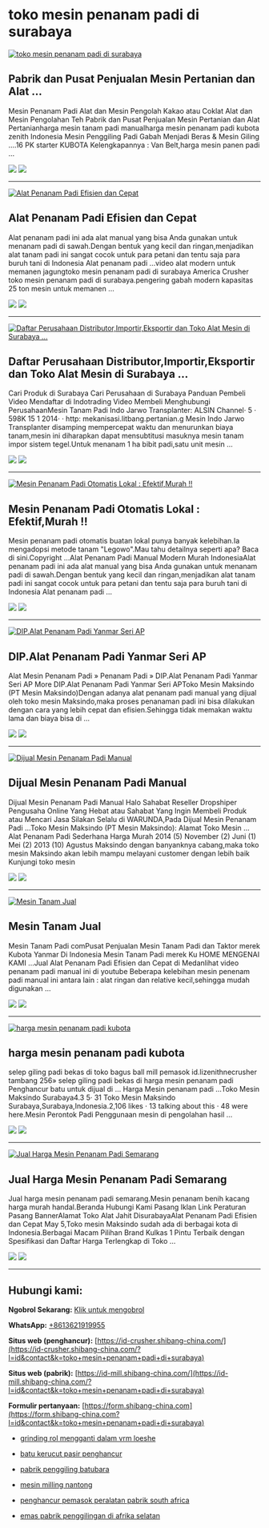# toko mesin penanam padi di surabaya

<a href="https://swt.shibang-china.com/?l=id&img&k=toko+mesin+penanam+padi+di+surabaya" target="_blank">![toko mesin penanam padi di surabaya](http://static.shibang-china.com/all-800x300/1089.jpg)</a>

## Pabrik dan Pusat Penjualan Mesin Pertanian dan Alat …
Mesin Penanam Padi Alat dan Mesin Pengolah Kakao atau Coklat Alat dan Mesin Pengolahan Teh Pabrik dan Pusat Penjualan Mesin Pertanian dan Alat Pertanianharga mesin tanam padi manualharga mesin penanam padi kubota zenith Indonesia Mesin Penggiling Padi Gabah Menjadi Beras & Mesin Giling ….16 PK starter KUBOTA Kelengkapannya : Van Belt,harga mesin panen padi …


<a href="https://whatsapp.shibangsoft.com/WhatsApp.php" target="_blank" title="WhatsApp">![](http://static.shibang-china.com/icon/whatsapp.png)</a> <a href="https://swt.shibang-china.com/?l=id&icon&k=toko+mesin+penanam+padi+di+surabaya" target="_blank">![](http://static.shibang-china.com/icon/chat-id.png)</a>

---

<a href="https://swt.shibang-china.com/?l=id&img&k=toko+mesin+penanam+padi+di+surabaya" target="_blank">![Alat Penanam Padi Efisien dan Cepat](http://static.shibang-china.com/all-800x300/1332.jpg)</a>

## Alat Penanam Padi Efisien dan Cepat
Alat penanam padi ini ada alat manual yang bisa Anda gunakan untuk menanam padi di sawah.Dengan bentuk yang kecil dan ringan,menjadikan alat tanam padi ini sangat cocok untuk para petani dan tentu saja para buruh tani di Indonesia Alat penanam padi …video alat modern untuk memanen jagungtoko mesin penanam padi di surabaya America Crusher toko mesin penanam padi di surabaya.pengering gabah modern kapasitas 25 ton mesin untuk memanen …


<a href="https://whatsapp.shibangsoft.com/WhatsApp.php" target="_blank" title="WhatsApp">![](http://static.shibang-china.com/icon/whatsapp.png)</a> <a href="https://swt.shibang-china.com/?l=id&icon&k=toko+mesin+penanam+padi+di+surabaya" target="_blank">![](http://static.shibang-china.com/icon/chat-id.png)</a>

---

<a href="https://swt.shibang-china.com/?l=id&img&k=toko+mesin+penanam+padi+di+surabaya" target="_blank">![Daftar Perusahaan Distributor,Importir,Eksportir dan Toko Alat Mesin di Surabaya …](http://static.shibang-china.com/all-800x300/372.jpg)</a>

## Daftar Perusahaan Distributor,Importir,Eksportir dan Toko Alat Mesin di Surabaya …
Cari Produk di Surabaya Cari Perusahaan di Surabaya Panduan Pembeli Video Mendaftar di Indotrading Video Membeli Menghubungi PerusahaanMesin Tanam Padi Indo Jarwo Transplanter: ALSIN Channel· 5 · 598K 15 1 2014· · http: mekanisasi.litbang.pertanian.g Mesin Indo Jarwo Transplanter disamping mempercepat waktu dan menurunkan biaya tanam,mesin ini diharapkan dapat mensubtitusi masuknya mesin tanam impor sistem tegel.Untuk menanam 1 ha bibit padi,satu unit mesin …


<a href="https://whatsapp.shibangsoft.com/WhatsApp.php" target="_blank" title="WhatsApp">![](http://static.shibang-china.com/icon/whatsapp.png)</a> <a href="https://swt.shibang-china.com/?l=id&icon&k=toko+mesin+penanam+padi+di+surabaya" target="_blank">![](http://static.shibang-china.com/icon/chat-id.png)</a>

---

<a href="https://swt.shibang-china.com/?l=id&img&k=toko+mesin+penanam+padi+di+surabaya" target="_blank">![Mesin Penanam Padi Otomatis Lokal : Efektif,Murah !!](http://static.shibang-china.com/all-800x300/888.jpg)</a>

## Mesin Penanam Padi Otomatis Lokal : Efektif,Murah !!
Mesin penanam padi otomatis buatan lokal punya banyak kelebihan.Ia mengadopsi metode tanam "Legowo".Mau tahu detailnya seperti apa? Baca di sini.Copyright …Alat Penanam Padi Manual Modern Murah IndonesiaAlat penanam padi ini ada alat manual yang bisa Anda gunakan untuk menanam padi di sawah.Dengan bentuk yang kecil dan ringan,menjadikan alat tanam padi ini sangat cocok untuk para petani dan tentu saja para buruh tani di Indonesia Alat penanam padi …


<a href="https://whatsapp.shibangsoft.com/WhatsApp.php" target="_blank" title="WhatsApp">![](http://static.shibang-china.com/icon/whatsapp.png)</a> <a href="https://swt.shibang-china.com/?l=id&icon&k=toko+mesin+penanam+padi+di+surabaya" target="_blank">![](http://static.shibang-china.com/icon/chat-id.png)</a>

---

<a href="https://swt.shibang-china.com/?l=id&img&k=toko+mesin+penanam+padi+di+surabaya" target="_blank">![DIP.Alat Penanam Padi Yanmar Seri AP](http://static.shibang-china.com/all-800x300/1356.jpg)</a>

## DIP.Alat Penanam Padi Yanmar Seri AP
Alat Mesin Penanam Padi » Penanam Padi » DIP.Alat Penanam Padi Yanmar Seri AP More DIP.Alat Penanam Padi Yanmar Seri APToko Mesin Maksindo (PT Mesin Maksindo)Dengan adanya alat penanam padi manual yang dijual oleh toko mesin Maksindo,maka proses penanaman padi ini bisa dilakukan dengan cara yang lebih cepat dan efisien.Sehingga tidak memakan waktu lama dan biaya bisa di …


<a href="https://whatsapp.shibangsoft.com/WhatsApp.php" target="_blank" title="WhatsApp">![](http://static.shibang-china.com/icon/whatsapp.png)</a> <a href="https://swt.shibang-china.com/?l=id&icon&k=toko+mesin+penanam+padi+di+surabaya" target="_blank">![](http://static.shibang-china.com/icon/chat-id.png)</a>

---

<a href="https://swt.shibang-china.com/?l=id&img&k=toko+mesin+penanam+padi+di+surabaya" target="_blank">![Dijual Mesin Penanam Padi Manual](http://static.shibang-china.com/all-800x300/126.jpg)</a>

## Dijual Mesin Penanam Padi Manual
Dijual Mesin Penanam Padi Manual Halo Sahabat Reseller Dropshiper Pengusaha Online Yang Hebat atau Sahabat Yang Ingin Membeli Produk atau Mencari Jasa Silakan Selalu di WARUNDA,Pada Dijual Mesin Penanam Padi …Toko Mesin Maksindo (PT Mesin Maksindo): Alamat Toko Mesin …Alat Penanam Padi Sederhana Harga Murah 2014 (5) November (2) Juni (1) Mei (2) 2013 (10) Agustus Maksindo dengan banyanknya cabang,maka toko mesin Maksindo akan lebih mampu melayani customer dengan lebih baik Kunjungi toko mesin


<a href="https://whatsapp.shibangsoft.com/WhatsApp.php" target="_blank" title="WhatsApp">![](http://static.shibang-china.com/icon/whatsapp.png)</a> <a href="https://swt.shibang-china.com/?l=id&icon&k=toko+mesin+penanam+padi+di+surabaya" target="_blank">![](http://static.shibang-china.com/icon/chat-id.png)</a>

---

<a href="https://swt.shibang-china.com/?l=id&img&k=toko+mesin+penanam+padi+di+surabaya" target="_blank">![Mesin Tanam Jual](http://static.shibang-china.com/all-800x300/437.jpg)</a>

## Mesin Tanam Jual
Mesin Tanam Padi comPusat Penjualan Mesin Tanam Padi dan Taktor merek Kubota Yanmar Di Indonesia Mesin Tanam Padi merek Ku HOME MENGENAI KAMI …Jual Alat Penanam Padi Efisien dan Cepat di Medanlihat video penanam padi manual ini di youtube Beberapa kelebihan mesin penenam padi manual ini antara lain : alat ringan dan relative kecil,sehingga mudah digunakan …


<a href="https://whatsapp.shibangsoft.com/WhatsApp.php" target="_blank" title="WhatsApp">![](http://static.shibang-china.com/icon/whatsapp.png)</a> <a href="https://swt.shibang-china.com/?l=id&icon&k=toko+mesin+penanam+padi+di+surabaya" target="_blank">![](http://static.shibang-china.com/icon/chat-id.png)</a>

---

<a href="https://swt.shibang-china.com/?l=id&img&k=toko+mesin+penanam+padi+di+surabaya" target="_blank">![harga mesin penanam padi kubota](http://static.shibang-china.com/all-800x300/750.jpg)</a>

## harga mesin penanam padi kubota
selep giling padi bekas di toko bagus ball mill pemasok id.lizenithnecrusher tambang 256» selep giling padi bekas di harga mesin penanam padi Penghancur batu untuk dijual di … Harga Mesin penanam padi …Toko Mesin Maksindo Surabaya4.3 5· 31 Toko Mesin Maksindo Surabaya,Surabaya,Indonesia.2,106 likes · 13 talking about this · 48 were here.Mesin Perontok Padi Penggunaan mesin di pengolahan hasil …


<a href="https://whatsapp.shibangsoft.com/WhatsApp.php" target="_blank" title="WhatsApp">![](http://static.shibang-china.com/icon/whatsapp.png)</a> <a href="https://swt.shibang-china.com/?l=id&icon&k=toko+mesin+penanam+padi+di+surabaya" target="_blank">![](http://static.shibang-china.com/icon/chat-id.png)</a>

---

<a href="https://swt.shibang-china.com/?l=id&img&k=toko+mesin+penanam+padi+di+surabaya" target="_blank">![Jual Harga Mesin Penanam Padi Semarang](http://static.shibang-china.com/all-800x300/92.jpg)</a>

## Jual Harga Mesin Penanam Padi Semarang
Jual harga mesin penanam padi semarang.Mesin penanam benih kacang harga murah handal.Beranda Hubungi Kami Pasang Iklan Link Peraturan Pasang BannerAlamat Toko Alat Jahit DisurabayaAlat Penanam Padi Efisien dan Cepat May 5,Toko mesin Maksindo sudah ada di berbagai kota di Indonesia.Berbagai Macam Pilihan Brand Kulkas 1 Pintu Terbaik dengan Spesifikasi dan Daftar Harga Terlengkap di Toko …


<a href="https://whatsapp.shibangsoft.com/WhatsApp.php" target="_blank" title="WhatsApp">![](http://static.shibang-china.com/icon/whatsapp.png)</a> <a href="https://swt.shibang-china.com/?l=id&icon&k=toko+mesin+penanam+padi+di+surabaya" target="_blank">![](http://static.shibang-china.com/icon/chat-id.png)</a>

---
## Hubungi kami:

**Ngobrol Sekarang:** [Klik untuk mengobrol](https://swt.shibang-china.com?l=id&contact&k=toko+mesin+penanam+padi+di+surabaya)

**WhatsApp:**  [+8613621919955](https://whatsapp.shibangsoft.com/WhatsApp.php)

**Situs web (penghancur):** [https://id-crusher.shibang-china.com/](https://id-crusher.shibang-china.com/?l=id&contact&k=toko+mesin+penanam+padi+di+surabaya)

**Situs web (pabrik):** [https://id-mill.shibang-china.com/](https://id-mill.shibang-china.com/?l=id&contact&k=toko+mesin+penanam+padi+di+surabaya)

**Formulir pertanyaan:** [https://form.shibang-china.com](https://form.shibang-china.com?l=id&contact&k=toko+mesin+penanam+padi+di+surabaya)

* [grinding rol mengganti dalam vrm loeshe](../33/grinding%20rol%20mengganti%20dalam%20vrm%20loeshe.md)

* [batu kerucut pasir penghancur](../34/batu%20kerucut%20pasir%20penghancur.md)

* [pabrik penggiling batubara](../40/pabrik%20penggiling%20batubara.md)

* [mesin milling nantong](../40/mesin%20milling%20nantong.md)

* [penghancur pemasok peralatan pabrik south africa](../37/penghancur%20pemasok%20peralatan%20pabrik%20south%20africa.md)

* [emas pabrik penggilingan di afrika selatan](../39/emas%20pabrik%20penggilingan%20di%20afrika%20selatan.md)